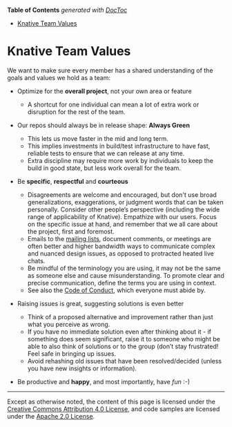 <!-- START doctoc generated TOC please keep comment here to allow auto update -->
<!-- DON'T EDIT THIS SECTION, INSTEAD RE-RUN doctoc TO UPDATE -->
**Table of Contents**  *generated with [DocToc](https://github.com/thlorenz/doctoc)*

- [Knative Team Values](#knative-team-values)

<!-- END doctoc generated TOC please keep comment here to allow auto update -->

# Knative Team Values

We want to make sure every member has a shared understanding of the goals and
values we hold as a team:

- Optimize for the **overall project**, not your own area or feature

  - A shortcut for one individual can mean a lot of extra work or disruption for
    the rest of the team.

- Our repos should always be in release shape: **Always Green**

  - This lets us move faster in the mid and long term.
  - This implies investments in build/test infrastructure to have fast, reliable
    tests to ensure that we can release at any time.
  - Extra discipline may require more work by individuals to keep the build in
    good state, but less work overall for the team.

- Be **specific**, **respectful** and **courteous**

  - Disagreements are welcome and encouraged, but don't use broad
    generalizations, exaggerations, or judgment words that can be taken
    personally. Consider other people’s perspective (including the wide range of
    applicability of Knative). Empathize with our users. Focus on the specific
    issue at hand, and remember that we all care about the project, first and
    foremost.
  - Emails to the [mailing lists](CONTRIBUTING.md#contributing-a-feature),
    document comments, or meetings are often better and higher bandwidth ways to
    communicate complex and nuanced design issues, as opposed to protracted
    heated live chats.
  - Be mindful of the terminology you are using, it may not be the same as
    someone else and cause misunderstanding. To promote clear and precise
    communication, define the terms you are using in context.
  - See also the [Code of Conduct](CODE-OF-CONDUCT.md), which everyone must
    abide by.

- Raising issues is great, suggesting solutions is even better

  - Think of a proposed alternative and improvement rather than just what you
    perceive as wrong.
  - If you have no immediate solution even after thinking about it - if
    something does seem significant, raise it to someone who might be able to
    also think of solutions or to the group (don’t stay frustrated! Feel safe in
    bringing up issues.
  - Avoid rehashing old issues that have been resolved/decided (unless you have
    new insights or information).

- Be productive and **happy**, and most importantly, have _fun_ :-)

---

Except as otherwise noted, the content of this page is licensed under the
[Creative Commons Attribution 4.0 License](https://creativecommons.org/licenses/by/4.0/),
and code samples are licensed under the
[Apache 2.0 License](https://www.apache.org/licenses/LICENSE-2.0).
